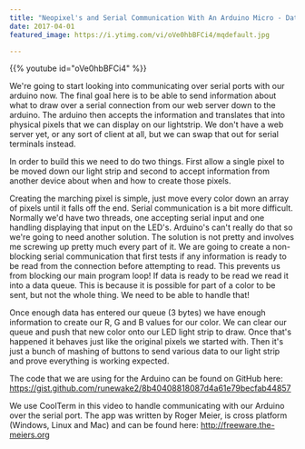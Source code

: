 ```yaml
---
title: "Neopixel's and Serial Communication With An Arduino Micro - Data Cube - Part 2"
date: 2017-04-01
featured_image: https://i.ytimg.com/vi/oVe0hbBFCi4/mqdefault.jpg

---
```


{{% youtube id="oVe0hbBFCi4" %}}

We're going to start looking into communicating over serial ports with our arduino now. The final goal here is to be able to send information about what to draw over a serial connection from our web server down to the arduino. The arduino then accepts the information and translates that into physical pixels that we can display on our lightstrip. We don't have a web server yet, or any sort of client at all, but we can swap that out for serial terminals instead.

In order to build this we need to do two things. First allow a single pixel to be moved down our light strip and second to accept information from another device about when and how to create those pixels.

Creating the marching pixel is simple, just move every color down an array of pixels until it falls off the end. Serial communication is a bit more difficult. Normally we'd have two threads, one accepting serial input and one handling displaying that input on the LED's. Arduino's can't really do that so we're going to need another solution. The solution is not pretty and involves me screwing up pretty much every part of it. We are going to create a non-blocking serial communication that first tests if any information is ready to be read from the connection before attempting to read. This prevents us from blocking our main program loop! If data is ready to be read we read it into a data queue. This is because it is possible for part of a color to be sent, but not the whole thing. We need to be able to handle that!

Once enough data has entered our queue (3 bytes) we have enough information to create our R, G and B values for our color. We can clear our queue and push that new color onto our LED light strip to draw. Once that's happened it behaves just like the original pixels we started with. Then it's just a bunch of mashing of buttons to send various data to our light strip and prove everything is working expected.

The code that we are using for the Arduino can be found on GitHub here: https://gist.github.com/runewake2/8b40408818087d4a61e79becfab44857

We use CoolTerm in this video to handle communicating with our Arduino over the serial port. The app was written by Roger Meier, is cross platform (Windows, Linux and Mac) and can be found here: http://freeware.the-meiers.org